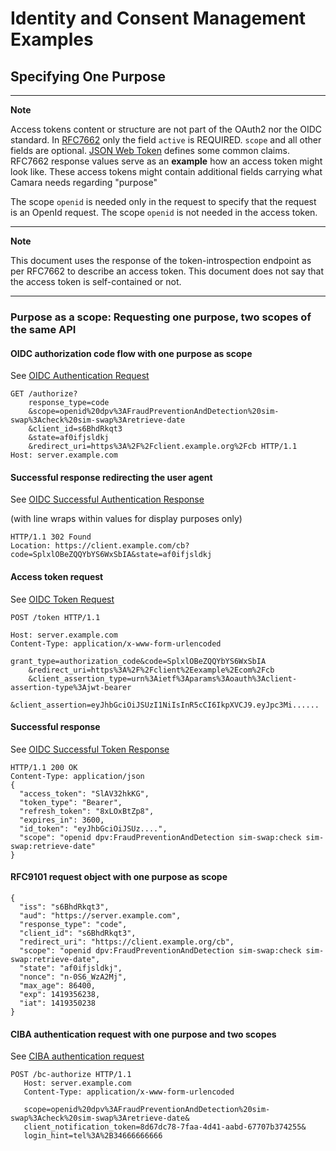 # Identity and Consent Management Examples

## Specifying One Purpose

---
**Note**

Access tokens content or structure are not part of the OAuth2 nor the OIDC standard. In [RFC7662](https://datatracker.ietf.org/doc/html/rfc7662) only the field `active` is REQUIRED.
`scope` and all other fields are optional. [JSON Web Token](https://datatracker.ietf.org/doc/html/rfc7519#section-4.1) defines some common claims.
RFC7662 response values serve as an **example** how an access token might look like. These access tokens might contain additional fields carrying what Camara needs regarding "purpose"

The scope `openid` is needed only in the request to specify that the request is an OpenId request. The scope `openid` is not needed in the access token.

---
**Note**

This document uses the response of the token-introspection endpoint as per RFC7662 to describe an access token.
This document does not say that the access token is self-contained or not.

---

### Purpose as a scope: Requesting one purpose, two scopes of the same API

#### OIDC authorization code flow with one purpose as scope

See [OIDC Authentication Request](https://openid.net/specs/openid-connect-core-1_0.html#AuthRequest)

```
GET /authorize?
    response_type=code
    &scope=openid%20dpv%3AFraudPreventionAndDetection%20sim-swap%3Acheck%20sim-swap%3Aretrieve-date
    &client_id=s6BhdRkqt3
    &state=af0ifjsldkj
    &redirect_uri=https%3A%2F%2Fclient.example.org%2Fcb HTTP/1.1
Host: server.example.com
```

#### Successful response redirecting the user agent 

See [OIDC Successful Authentication Response](https://openid.net/specs/openid-connect-core-1_0.html#AuthResponse)

(with line wraps within values for display purposes only)

```
HTTP/1.1 302 Found 
Location: https://client.example.com/cb?code=SplxlOBeZQQYbYS6WxSbIA&state=af0ifjsldkj
```

#### Access token request

See [OIDC Token Request](https://openid.net/specs/openid-connect-core-1_0.html#TokenRequest)


```
POST /token HTTP/1.1

Host: server.example.com 
Content-Type: application/x-www-form-urlencoded 

grant_type=authorization_code&code=SplxlOBeZQQYbYS6WxSbIA
    &redirect_uri=https%3A%2F%2Fclient%2Eexample%2Ecom%2Fcb
    &client_assertion_type=urn%3Aietf%3Aparams%3Aoauth%3Aclient-assertion-type%3Ajwt-bearer
    &client_assertion=eyJhbGciOiJSUzI1NiIsInR5cCI6IkpXVCJ9.eyJpc3Mi......
```

#### Successful response

See [OIDC Successful Token Response](https://openid.net/specs/openid-connect-core-1_0.html#TokenResponse)

```
HTTP/1.1 200 OK
Content-Type: application/json
{
  "access_token": "SlAV32hkKG",
  "token_type": "Bearer",
  "refresh_token": "8xLOxBtZp8",
  "expires_in": 3600,
  "id_token": "eyJhbGciOiJSUz....",
  "scope": "openid dpv:FraudPreventionAndDetection sim-swap:check sim-swap:retrieve-date"
}
```

#### RFC9101 request object with one purpose as scope

```
{
  "iss": "s6BhdRkqt3",
  "aud": "https://server.example.com",
  "response_type": "code",
  "client_id": "s6BhdRkqt3",
  "redirect_uri": "https://client.example.org/cb",
  "scope": "openid dpv:FraudPreventionAndDetection sim-swap:check sim-swap:retrieve-date",
  "state": "af0ifjsldkj",
  "nonce": "n-0S6_WzA2Mj",
  "max_age": 86400,
  "exp": 1419356238,
  "iat": 1419350238
}
```

#### CIBA authentication request with one purpose and two scopes

See [CIBA authentication request](https://openid.net/specs/openid-client-initiated-backchannel-authentication-core-1_0.html#rfc.section.7.1)

```
POST /bc-authorize HTTP/1.1
   Host: server.example.com
   Content-Type: application/x-www-form-urlencoded

   scope=openid%20dpv%3AFraudPreventionAndDetection%20sim-swap%3Acheck%20sim-swap%3Aretrieve-date&
   client_notification_token=8d67dc78-7faa-4d41-aabd-67707b374255&
   login_hint=tel%3A%2B34666666666
```






